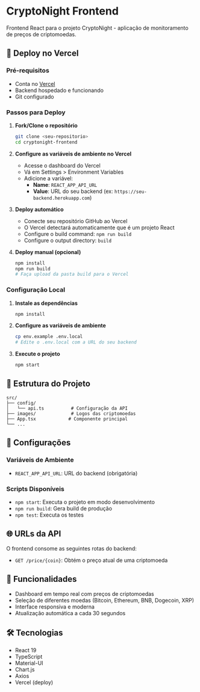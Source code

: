 # CryptoNight Frontend

Frontend React para o projeto CryptoNight - aplicação de monitoramento de preços de criptomoedas.

## 🚀 Deploy no Vercel

### Pré-requisitos
- Conta no [Vercel](https://vercel.com)
- Backend hospedado e funcionando
- Git configurado

### Passos para Deploy

1. **Fork/Clone o repositório**
   ```bash
   git clone <seu-repositorio>
   cd cryptonight-frontend
   ```

2. **Configure as variáveis de ambiente no Vercel**
   - Acesse o dashboard do Vercel
   - Vá em Settings > Environment Variables
   - Adicione a variável:
     - **Name**: `REACT_APP_API_URL`
     - **Value**: URL do seu backend (ex: `https://seu-backend.herokuapp.com`)

3. **Deploy automático**
   - Conecte seu repositório GitHub ao Vercel
   - O Vercel detectará automaticamente que é um projeto React
   - Configure o build command: `npm run build`
   - Configure o output directory: `build`

4. **Deploy manual (opcional)**
   ```bash
   npm install
   npm run build
   # Faça upload da pasta build para o Vercel
   ```

### Configuração Local

1. **Instale as dependências**
   ```bash
   npm install
   ```

2. **Configure as variáveis de ambiente**
   ```bash
   cp env.example .env.local
   # Edite o .env.local com a URL do seu backend
   ```

3. **Execute o projeto**
   ```bash
   npm start
   ```

## 📁 Estrutura do Projeto

```
src/
├── config/
│   └── api.ts          # Configuração da API
├── images/             # Logos das criptomoedas
├── App.tsx            # Componente principal
└── ...
```

## 🔧 Configurações

### Variáveis de Ambiente
- `REACT_APP_API_URL`: URL do backend (obrigatória)

### Scripts Disponíveis
- `npm start`: Executa o projeto em modo desenvolvimento
- `npm run build`: Gera build de produção
- `npm test`: Executa os testes

## 🌐 URLs da API

O frontend consome as seguintes rotas do backend:
- `GET /price/{coin}`: Obtém o preço atual de uma criptomoeda

## 📱 Funcionalidades

- Dashboard em tempo real com preços de criptomoedas
- Seleção de diferentes moedas (Bitcoin, Ethereum, BNB, Dogecoin, XRP)
- Interface responsiva e moderna
- Atualização automática a cada 30 segundos

## 🛠️ Tecnologias

- React 19
- TypeScript
- Material-UI
- Chart.js
- Axios
- Vercel (deploy)
